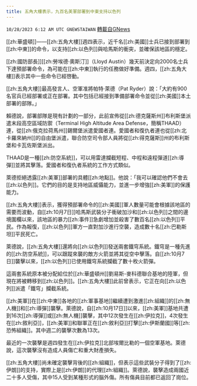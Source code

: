 ```yaml
---
title: 五角大樓表示，九百名美軍部署到中東支持以色列
---
```

`10/28/2023 6:12 AM UTC GNEWSTAIWAN` [轉載自GNews](https://gnews.org/articles/1891247)




[[zh:華盛頓]]——[[zh:五角大樓]]週四表示，近千名[[zh:美國]]士兵已接到部署到[[zh:中東]]的命令，以支持[[zh:以色列]]與哈馬斯的衝突，並確保該地區的穩定。
 

[[zh:國防部長]][[zh:勞埃德·奧斯汀]]（Lloyd Austin）幾天前決定向2000名士兵下達預部署命令，為可能在[[zh:中東]]執行的任務做好準備。週四，[[zh:五角大樓]]表示其中一些命令已經啓動。  

[[zh:五角大樓]]最高發言人、空軍准將帕特·萊德（Pat Ryder）說：「大約有900名官兵已經部署或正在部署。其中包括已經接到準備部署命令並從[[zh:美國]]本土部署的部隊。」

  

  

賴德說，部署部隊是現有計劃的一部分，此前宣佈從[[zh:德克薩斯州]]布利斯堡派遣末段高空區域防禦（Terminal High Altitude Area Defense，簡稱THAAD）連，從[[zh:俄克拉荷馬州]]錫爾堡派遣愛國者連。愛國者和復仇者連也從[[zh:北卡羅來納州]]的自由堡派遣，聯合防空司令部人員將從[[zh:得克薩斯]]州的布利斯堡和卡瓦佐斯堡派出。

  

THAAD是一種[[zh:防空系統]]，可以用雷達攔截短程、中程和遠程彈道[[zh:導彈]]並將其擊落。愛國者和復仇者系統的工作方式類似。

  

萊德拒絕透露[[zh:美軍]]部署的具體[[zh:地點]]。他說：「我可以確認他們不會去[[zh:以色列]]。它們的目的是支持地區威懾能力，並進一步增強[[zh:美軍]]的保護能力。

  

[[zh:五角大樓]]表示，獲得預部署命令的[[zh:美國]]軍人數量可能會根據該地區的需要而波動，自[[zh:10月7日]]哈馬斯武裝分子衝破加沙和[[zh:以色列]]之間的邊境圍欄以來，該地區的暴力[[zh:事件]]急劇增加並殺害了數百名[[zh:以色列]]平民。作為報復，[[zh:以色列]]軍方一直對加沙進行空襲，造成數十名[[zh:巴勒斯坦]]平民死亡。

  

萊德說，[[zh:五角大樓]]還將向[[zh:以色列]]發送兩套鐵穹系統。鐵穹是一種先進的[[zh:防空系統]]，可以跟蹤來襲的敵方火箭並將其從空中擊落。自[[zh:10月7日]]襲擊以來，[[zh:以色列]]已使用鐵穹系統攔截了數十枚火箭彈。

  

  

這兩套系統原本被分配給位於[[zh:華盛頓州]]劉易斯-麥科德聯合基地的陸軍，但現在將被轉移到[[zh:以色列]]。[[zh:五角大樓]]此前曾表示，它正在向[[zh:以色列]]派遣「鐵穹」攔截系統。

  

  

[[zh:美軍]]在[[zh:中東]]各地的[[zh:軍事基地]]繼續遭到激進[[zh:組織]]的[[zh:無人機]]和[[zh:導彈]]襲擊。萊德說，自[[zh:10月17日]]以來，[[zh:美軍]]基地共遭到16次[[zh:導彈]]或[[zh:無人機]]襲擊，其中12次發生在[[zh:伊拉克]]，4次發生在[[zh:敘利亞]]，[[zh:美軍]]和聯軍正在[[zh:敘利亞]]打擊[[zh:伊斯蘭國]]等[[zh:恐怖組織]]。其中週二的襲擊次數為13次。

  

  

最近的一次襲擊是週四發生在[[zh:伊拉克]]北部埃爾比勒的一個空軍基地。萊德說，這次襲擊沒有造成人員傷亡和重大財產損失。

  

  

[[zh:五角大樓]]尚未確定襲擊背後的[[zh:組織]]，但表示這些武裝分子得到了[[zh:伊朗]]的支持，實際上是[[zh:伊朗]]的代理[[zh:組織]]。萊德說，襲擊造成兩國近二十多人受傷，其中15人受到某種形式的腦外傷。所有傷員目前都已返回了崗位。
